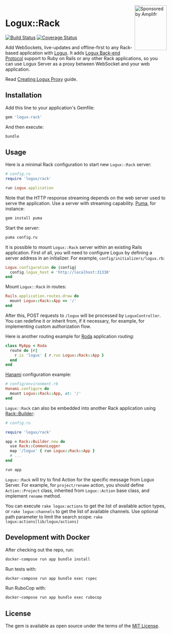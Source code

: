 <a href="https://amplifr.com/?utm_source=logux-rack">
  <img width="100" height="140" align="right"
    alt="Sponsored by Amplifr" src="https://amplifr-direct.s3-eu-west-1.amazonaws.com/social_images/image/37b580d9-3668-4005-8d5a-137de3a3e77c.png" />
</a>

# Logux::Rack

[![Build Status](https://travis-ci.org/logux/logux-rack.svg?branch=master)](https://travis-ci.org/logux/logux-rack) [![Coverage Status](https://coveralls.io/repos/github/logux/logux-rack/badge.svg?branch=master)](https://coveralls.io/github/logux/logux-rack?branch=master)

Add WebSockets, live-updates and offline-first to any Rack-based application with [Logux](https://logux.io/). It adds [Logux Back-end Protocol](https://logux.io/protocols/backend/spec/) support to Ruby on Rails or any other Rack applications, so you can use Logux Server as a proxy between WebSocket and your web application.

Read [Creating Logux Proxy](https://github.com/logux/logux/blob/master/2-starting/2-creating-proxy.md) guide.

## Installation

Add this line to your application's Gemfile:

```ruby
gem 'logux-rack'
```

And then execute:

```bash
bundle
```

## Usage

Here is a minimal Rack configuration to start new `Logux::Rack` server:

```ruby
# config.ru
require 'logux/rack'

run Logux.application
```

Note that the HTTP response streaming depends on the web server used to serve the application. Use a server with streaming capability. [Puma](https://puma.io/), for instance:

```bash
gem install puma
```

Start the server:

```bash
puma config.ru
```

It is possible to mount `Logux::Rack` server within an existing Rails application. First of all, you will need to configure Logux by defining a server address in an initializer. For example, `config/initializers/logux.rb`:

```ruby
Logux.configuration do |config|
  config.logux_host = 'http://localhost:31338'
end
```

Mount `Logux::Rack` in routes:

```ruby
Rails.application.routes.draw do
  mount Logux::Rack::App => '/'
end
```

After this, POST requests to `/logux` will be processed by `LoguxController`. You can redefine it or inherit from, if it necessary, for example, for implementing custom authorization flow.

Here is another routing example for [Roda](https://github.com/jeremyevans/roda) application routing:

```ruby
class MyApp < Roda
  route do |r|
    r.is 'logux' { r.run Logux::Rack::App }
  end
end
```

[Hanami](https://hanamirb.org/) configuration example:

```ruby
# config/environment.rb
Hanami.configure do
  mount Logux::Rack::App, at: '/'
end
```

`Logux::Rack` can also be embedded into another Rack application using [Rack::Builder](https://www.rubydoc.info/gems/rack/Rack/Builder):

```ruby
# config.ru

require 'logux/rack'

app = Rack::Builder.new do
  use Rack::CommonLogger
  map '/logux' { run Logux::Rack::App }
  # ...
end

run app
```

`Logux::Rack` will try to find Action for the specific message from Logux Server. For example, for `project/rename` action, you should define `Action::Project` class, inherited from `Logux::Action` base class, and implement `rename` method.

You can execute `rake logux:actions` to get the list of available action types, or `rake logux:channels` to get the list of available channels. Use optional path parameter to limit the search scope: `rake logux:actions[lib/logux/actions]`

## Development with Docker

After checking out the repo, run:

```bash
docker-compose run app bundle install
```

Run tests with:

```bash
docker-compose run app bundle exec rspec
```

Run RuboCop with:

```bash
docker-compose run app bundle exec rubocop
```

## License

The gem is available as open source under the terms of the [MIT License](https://opensource.org/licenses/MIT).
